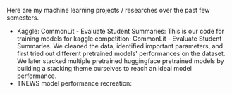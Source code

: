 Here are my machine learning projects / researches over the past few semesters. 
- Kaggle: CommonLit - Evaluate Student Summaries:
  This is our code for training models for kaggle competition: CommonLit - Evaluate Student Summaries. We cleaned the data, identified important parameters, and first tried out
  different pretrained models' performances on the dataset. We later stacked multiple pretrained huggingface pretrained models by building a stacking theme ourselves
  to reach an ideal model performance. 
- TNEWS model performance recreation:
